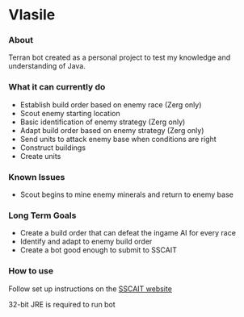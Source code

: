 # Vlasile

### About

Terran bot created as a personal project to test my knowledge and understanding of Java.

### What it can currently do
* Establish build order based on enemy race (Zerg only)
* Scout enemy starting location
* Basic identification of enemy strategy (Zerg only)
* Adapt build order based on enemy strategy (Zerg only)
* Send units to attack enemy base when conditions are right
* Construct buildings
* Create units

### Known Issues
* Scout begins to mine enemy minerals and return to enemy base

### Long Term Goals
* Create a build order that can defeat the ingame AI for every race
* Identify and adapt to enemy build order
* Create a bot good enough to submit to SSCAIT

### How to use
Follow set up instructions on the [SSCAIT website](https://sscaitournament.com/index.php?action=tutorial)

32-bit JRE is required to run bot





